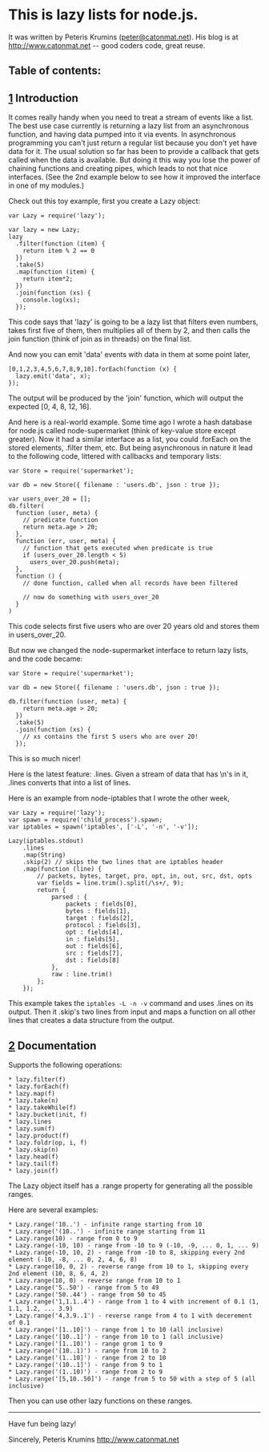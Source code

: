 This is lazy lists for node.js.
================================

It was written by Peteris Krumins (peter@catonmat.net).
His blog is at http://www.catonmat.net  --  good coders code, great reuse.


Table of contents:
------------------

  [1]: Introduction
  [2]: Documentation


[1] Introduction
-------------------

It comes really handy when you need to treat a stream of events like a list.
The best use case currently is returning a lazy list from an asynchronous
function, and having data pumped into it via events. In asynchronous
programming you can't just return a regular list because you don't yet have
data for it. The usual solution so far has been to provide a callback that gets
called when the data is available. But doing it this way you lose the power of
chaining functions and creating pipes, which leads to not that nice interfaces.
(See the 2nd example below to see how it improved the interface in one of my
modules.)

Check out this toy example, first you create a Lazy object:

    var Lazy = require('lazy');

    var lazy = new Lazy;
    lazy
      .filter(function (item) {
        return item % 2 == 0
      })
      .take(5)
      .map(function (item) {
        return item*2;
      })
      .join(function (xs) {
        console.log(xs);
      });

This code says that 'lazy' is going to be a lazy list that filters even
numbers, takes first five of them, then multiplies all of them by 2, and then
calls the join function (think of join as in threads) on the final list.

And now you can emit 'data' events with data in them at some point later,

    [0,1,2,3,4,5,6,7,8,9,10].forEach(function (x) {
      lazy.emit('data', x);
    });

The output will be produced by the 'join' function, which will output the
expected [0, 4, 8, 12, 16].

And here is a real-world example. Some time ago I wrote a hash database for
node.js called node-supermarket (think of key-value store except greater). Now
it had a similar interface as a list, you could .forEach on the stored
elements, .filter them, etc. But being asynchronous in nature it lead to the
following code, littered with callbacks and temporary lists:

    var Store = require('supermarket');

    var db = new Store({ filename : 'users.db', json : true });

    var users_over_20 = [];
    db.filter(
      function (user, meta) {
        // predicate function
        return meta.age > 20;
      },
      function (err, user, meta) {
        // function that gets executed when predicate is true
        if (users_over_20.length < 5)
          users_over_20.push(meta);
      },
      function () {
        // done function, called when all records have been filtered

        // now do something with users_over_20
      }
    )

This code selects first five users who are over 20 years old and stores them
in users_over_20.

But now we changed the node-supermarket interface to return lazy lists, and
the code became:

    var Store = require('supermarket');

    var db = new Store({ filename : 'users.db', json : true });

    db.filter(function (user, meta) {
        return meta.age > 20;
      })
      .take(5)
      .join(function (xs) {
        // xs contains the first 5 users who are over 20!
      });

This is so much nicer!

Here is the latest feature: .lines. Given a stream of data that has \n's in it,
.lines converts that into a list of lines.

Here is an example from node-iptables that I wrote the other week,

    var Lazy = require('lazy');
    var spawn = require('child_process').spawn;
    var iptables = spawn('iptables', ['-L', '-n', '-v']);

    Lazy(iptables.stdout)
        .lines
        .map(String)
        .skip(2) // skips the two lines that are iptables header
        .map(function (line) {
            // packets, bytes, target, pro, opt, in, out, src, dst, opts
            var fields = line.trim().split(/\s+/, 9);
            return {
                parsed : {
                    packets : fields[0],
                    bytes : fields[1],
                    target : fields[2],
                    protocol : fields[3],
                    opt : fields[4],
                    in : fields[5],
                    out : fields[6],
                    src : fields[7],
                    dst : fields[8]
                },
                raw : line.trim()
            };
        });

This example takes the `iptables -L -n -v` command and uses .lines on its output.
Then it .skip's two lines from input and maps a function on all other lines that
creates a data structure from the output.


[2] Documentation
-----------------

Supports the following operations:

    * lazy.filter(f)
    * lazy.forEach(f)
    * lazy.map(f)
    * lazy.take(n)
    * lazy.takeWhile(f)
    * lazy.bucket(init, f)
    * lazy.lines
    * lazy.sum(f)
    * lazy.product(f)
    * lazy.foldr(op, i, f)
    * lazy.skip(n)
    * lazy.head(f)
    * lazy.tail(f)
    * lazy.join(f)

The Lazy object itself has a .range property for generating all the possible ranges.

Here are several examples:

    * Lazy.range('10..') - infinite range starting from 10
    * Lazy.range('(10..') - infinite range starting from 11
    * Lazy.range(10) - range from 0 to 9
    * Lazy.range(-10, 10) - range from -10 to 9 (-10, -9, ... 0, 1, ... 9)
    * Lazy.range(-10, 10, 2) - range from -10 to 8, skipping every 2nd element (-10, -8, ... 0, 2, 4, 6, 8)
    * Lazy.range(10, 0, 2) - reverse range from 10 to 1, skipping every 2nd element (10, 8, 6, 4, 2)
    * Lazy.range(10, 0) - reverse range from 10 to 1
    * Lazy.range('5..50') - range from 5 to 49
    * Lazy.range('50..44') - range from 50 to 45
    * Lazy.range('1,1.1..4') - range from 1 to 4 with increment of 0.1 (1, 1.1, 1.2, ... 3.9)
    * Lazy.range('4,3.9..1') - reverse range from 4 to 1 with decerement of 0.1
    * Lazy.range('[1..10]') - range from 1 to 10 (all inclusive)
    * Lazy.range('[10..1]') - range from 10 to 1 (all inclusive)
    * Lazy.range('[1..10)') - range grom 1 to 9
    * Lazy.range('[10..1)') - range from 10 to 2
    * Lazy.range('(1..10]') - range from 2 to 10
    * Lazy.range('(10..1]') - range from 9 to 1
    * Lazy.range('(1..10)') - range from 2 to 9
    * Lazy.range('[5,10..50]') - range from 5 to 50 with a step of 5 (all inclusive)

Then you can use other lazy functions on these ranges.

------------------------------------------------------------------------------

Have fun being lazy!


Sincerely,
Peteris Krumins
http://www.catonmat.net

